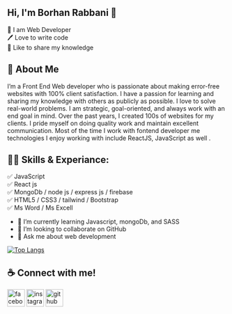 ## Hi, I'm Borhan Rabbani 👋
<p>
👑 I am Web Developer <br> 
🖊️ Love to write code <br> 
🎤 Like to share my knowledge </p> 

## 🚀 About Me
I’m a Front End Web developer who is passionate about making error-free websites with 100% client satisfaction. I have a passion for learning and sharing my knowledge with others as publicly as possible. I love to solve real-world problems. I am strategic, goal-oriented, and always work with an end goal in mind. Over the past years, I created 100s of websites for my clients. I pride myself on doing quality work and maintain excellent communication. Most of the time I work with fontend developer me technologies I enjoy working with include ReactJS, JavaScript as well . 

## 👨‍💻 Skills & Experiance: 
✅ JavaScript <br>
✅ React js <br>
✅ MongoDb / node js / express js / firebase <br>
✅ HTML5 / CSS3 / tailwind / Bootstrap <br>
✅ Ms Word / Ms Excell <br>

- 🌱 I’m currently learning Javascript, mongoDb, and SASS 
- 👯 I’m looking to collaborate on GitHub  
- 💬 Ask me about web development



[![Top Langs](https://github-readme-stats.vercel.app/api/top-langs/?username=rabbaniborhan)](https://github.com/anuraghazra/github-readme-stats)



## ☕ Connect with me!
[<img src='https://camo.githubusercontent.com/2d1ffa69dd491ebeca01b2098cf8233dd09950ff5895abccd5b455ca442abc59/68747470733a2f2f696d672e736869656c64732e696f2f62616467652f46616365626f6f6b2d3138373746323f7374796c653d666f722d7468652d6261646765266c6f676f3d66616365626f6f6b266c6f676f436f6c6f723d7768697465' alt='facebook' height='40'>](https://www.facebook.com/valobasaamar.valobasa.77)  [<img src='https://camo.githubusercontent.com/b3d4671768bd0f9b6c8f410a25a96e0c5a4d135208d8910461e986f97e7985ab/68747470733a2f2f696d672e736869656c64732e696f2f62616467652f496e7374616772616d2d4534343035463f7374796c653d666f722d7468652d6261646765266c6f676f3d696e7374616772616d266c6f676f436f6c6f723d7768697465' alt='instagram' height='40'>](https://www.instagram.com/brborhan70/)    [<img src='https://camo.githubusercontent.com/bd2bd127c104ba5c98bb12c70801b075aee1f040009089510f69554300e7ff41/68747470733a2f2f696d672e736869656c64732e696f2f62616467652f4769742d4630353033323f7374796c653d666f722d7468652d6261646765266c6f676f3d676974266c6f676f436f6c6f723d7768697465' alt='github' height='40'>](https://github.com/rabbaniborhan) 

